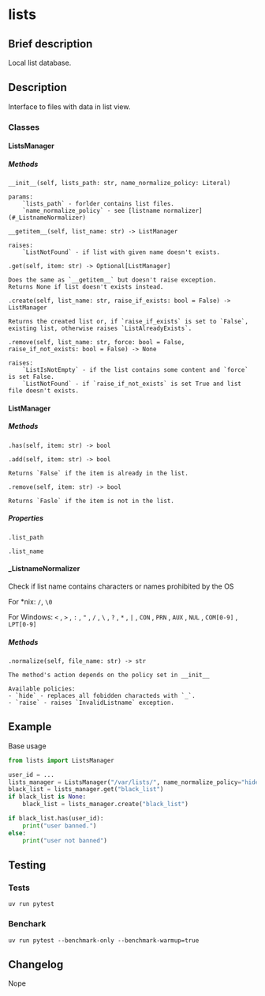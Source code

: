# lists 

## Brief description
Local list database.

## Description
Interface to files with data in list view.

### Classes

#### ListsManager
##### Methods
`__init__(self, lists_path: str, name_normalize_policy: Literal)`
    
    params: 
        `lists_path` - forlder contains list files.
        `name_normalize_policy` - see [listname normalizer](#_ListnameNormalizer)

`__getitem__(self, list_name: str) -> ListManager`

    raises: 
        `ListNotFound` - if list with given name doesn't exists.

`.get(self, item: str) -> Optional[ListManager]`

    Does the same as `__getitem__` but doesn't raise exception.
    Returns None if list doesn't exists instead.

`.create(self, list_name: str, raise_if_exists: bool = False) -> ListManager`

    Returns the created list or, if `raise_if_exists` is set to `False`, existing list, otherwise raises `ListAlreadyExists`.

`.remove(self, list_name: str, force: bool = False, raise_if_not_exists: bool = False) -> None`

    raises:
        `ListIsNotEmpty` - if the list contains some content and `force` is set False.
        `ListNotFound` - if `raise_if_not_exists` is set True and list file doesn't exists.

#### ListManager
##### Methods
`.has(self, item: str) -> bool`  

`.add(self, item: str) -> bool`

    Returns `False` if the item is already in the list.

`.remove(self, item: str) -> bool`

    Returns `Fasle` if the item is not in the list.

##### Properties
`.list_path`

`.list_name`

#### _ListnameNormalizer
Check if list name contains characters or names prohibited by the OS 

For *nix: `/`, `\0` 

For Windows: `<` , `>` , `:` , `"` , `/` , `\` , `?` , `*` , `|` , `CON` , `PRN` , `AUX` , `NUL` , `COM[0-9]` , `LPT[0-9]`

##### Methods 
`.normalize(self, file_name: str) -> str`

    The method's action depends on the policy set in __init__
    
    Available policies:
    - `hide` - replaces all fobidden characteds with `_`.
    - `raise` - raises `InvalidListname` exception.


## Example
Base usage
```python
from lists import ListsManager

user_id = ...
lists_manager = ListsManager("/var/lists/", name_normalize_policy="hide")
black_list = lists_manager.get("black_list")
if black_list is None:
    black_list = lists_manager.create("black_list")

if black_list.has(user_id):
    print("user banned.")
else:
    print("user not banned")
```

## Testing
### Tests
`uv run pytest`

### Benchark
`uv run pytest --benchmark-only --benchmark-warmup=true`

## Changelog
Nope